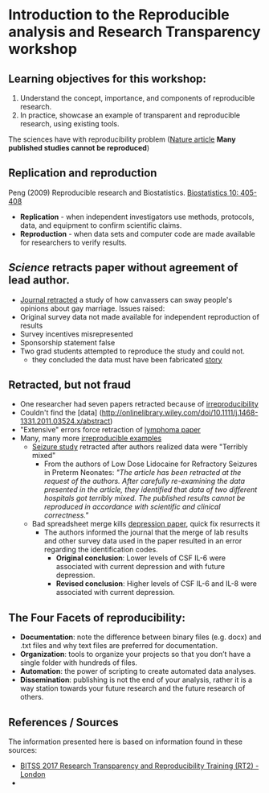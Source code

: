 # Introduction to the Reproducible analysis and Research Transparency workshop

## Learning objectives for this workshop:

1. Understand the concept, importance, and components of reproducible research.
2. In practice, showcase an example  of transparent and reproducible research, using existing tools.

The sciences have with reproducibility problem ([Nature article](http://www.nature.com/news/1-500-scientists-lift-the-lid-on-reproducibility-1.19970)
**Many published studies cannot be reproduced**)

## Replication and reproduction

Peng (2009) Reproducible research and Biostatistics. [Biostatistics 10: 405-408](http://biostatistics.oxfordjournals.org/content/10/3/405.full)
  - **Replication** - when independent investigators use methods, protocols, data, and equipment to confirm scientific claims.
  - **Reproduction** - when data sets and computer code are made available for researchers to verify results.

## _Science_ retracts paper without agreement of lead author.
-  [Journal retracted](http://news.sciencemag.org/policy/2015/05/science-retracts-gay-marriage-paper-without-lead-author-s-consent) a study of how canvassers can sway people's opinions about gay marriage. Issues raised:
  - Original survey data not made available for independent reproduction of results
  - Survey incentives misrepresented
  - Sponsorship statement false
  - Two grad students attempted to reproduce the study and could not.
    - they concluded the data must have been fabricated [story](http://fivethirtyeight.com/features/how-two-grad-students-uncovered-michael-lacour-fraud-and-a-way-to-change-opinions-on-transgender-rights/)

## Retracted, but not fraud

- One researcher had seven papers retracted because of [irreproducibility](http://retractionwatch.com/2014/11/14/univ-no-misconduct-but-poor-research-practice-in-mgt-profs-work-now-subject-to-7-retractions/#more-23666)
- Couldn't find the [data] (http://onlinelibrary.wiley.com/doi/10.1111/j.1468-1331.2011.03524.x/abstract)
- "Extensive" errors force retraction of [lymphoma paper](http://retractionwatch.com/2013/01/14/extensive-errors-force-retraction-of-lymphoma-radiation-paper/)
- Many, many more [irreproducible examples](https://github.com/Reproducible-Science-Curriculum/Reproducible-Science-Hackathon-Dec-08-2014/wiki/Irreproducible-Examples)
  - [Seizure study](http://retractionwatch.com/2013/02/01/seizure-study-retracted-after-authors-realize-data-got-terribly-mixed/) retracted after authors realized data were "Terribly mixed"
    - From the authors of Low Dose Lidocaine for Refractory Seizures in Preterm Neonates: _"The article has been retracted at the request of the authors. After carefully re-examining the data presented in the article, they identified that data of two different hospitals got terribly mixed. The published results cannot be reproduced in accordance with scientific and clinical correctness."_
  - Bad spreadsheet merge kills [depression paper](http://retractionwatch.com/2014/07/01/bad-spreadsheet-merge-kills-depression-paper-quick-fix-resurrects-it/), quick fix resurrects it
      - The authors informed the journal that the merge of lab results and other survey data used in the paper resulted in an error regarding the identification codes.
        - **Original conclusion**: Lower levels of CSF IL-6 were associated with current depression and with future depression.
        - **Revised conclusion**: Higher levels of CSF IL-6 and IL-8 were associated with current depression.

## The Four Facets of reproducibility:

* **Documentation**: note the difference between binary files (e.g. docx) and .txt files and why text files are preferred for documentation.
* **Organization**: tools to organize your projects so that you don’t have a single folder with hundreds of files.
* **Automation**: the power of scripting to create automated data analyses.
* **Dissemination**: publishing is not the end of your analysis, rather it is a way station towards your future research and the future research of others.

## References / Sources

The information presented here is based on information found in these sources:

 - [BITSS 2017 Research Transparency and Reproducibility Training (RT2) - London](https://osf.io/cdfh7/)
 -
